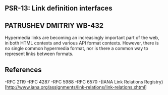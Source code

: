 ## PSR-13: Link definition interfaces
## PATRUSHEV DMITRIY WB-432
Hypermedia links are becoming an increasingly important part of the web, in both HTML contexts and various API format contexts. However, there is no single common hypermedia format, nor is there a common way to represent links between formats.
## References
-RFC 2119
-RFC 4287
-RFC 5988
-RFC 6570
-(IANA Link Relations Registry)[http://www.iana.org/assignments/link-relations/link-relations.xhtml]